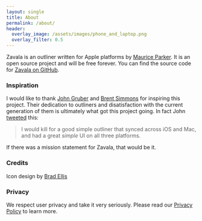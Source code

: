 ```yaml
---
layout: single
title: About
permalink: /about/
header:
  overlay_image: /assets/images/phone_and_laptop.png
  overlay_filter: 0.5
---
```


Zavala is an outliner written for Apple platforms by [Maurice Parker](https://vincode.io).
It is an open source project and will be free forever.
You can find the source code for [Zavala on GitHub](https://github.com/vincode-io/Zavala).

### Inspiration

I would like to thank [John Gruber](https://daringfireball.net) and [Brent Simmons](https://inessential.com)
for inspiring this project. Their dedication to outliners and disatisfaction with the current generation of
them is ultimately what got this project going.  In fact John [tweeted](https://twitter.com/gruber/status/1277329886080905219) this:

> I would kill for a good simple outliner that synced across iOS and Mac, and had a great *simple* UI on all three platforms.

If there was a mission statement for Zavala, that would be it.

### Credits

Icon design by [Brad Ellis](https://hachyderm.io/@bradellis)

### Privacy

We respect user privacy and take it very seriously. Please read our <a href="https://vincode.io/privacy-policy/">Privacy Policy<a> to learn more.
